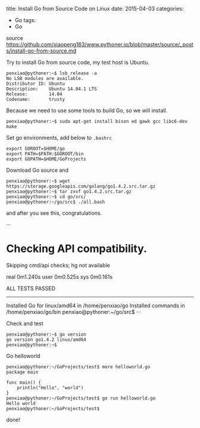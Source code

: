 title: Install Go from Source Code on Linux
date: 2015-04-03
categories:
- Go
tags:
- Go

source https://github.com/xiaopeng163/www.pythoner.io/blob/master/source/_posts/install-go-from-source.md

Try to install Go from source code, my test host is Ubuntu.

```
penxiao@pythoner:~$ lsb_release -a
No LSB modules are available.
Distributor ID: Ubuntu
Description:    Ubuntu 14.04.1 LTS
Release:        14.04
Codename:       trusty
```

Because we need to use some tools to build Go, so we will install.

```
penxiao@pythoner:~$ sudo apt-get install bison ed gawk gcc libc6-dev make
```

Set go environments, add below to `.bashrc`

```
export GOROOT=$HOME/go
export PATH=$PATH:$GOROOT/bin
export GOPATH=$HOME/GoProjects
```

Download Go source and 

```
penxiao@pythoner:~$ wget https://storage.googleapis.com/golang/go1.4.2.src.tar.gz
penxiao@pythoner:~$ tar zxvf go1.4.2.src.tar.gz
penxiao@pythoner:~$ cd go/src/
penxiao@pythoner:~/go/src$ ./all.bash
```

and after you see this, congratulations.

···
# Checking API compatibility.
Skipping cmd/api checks; hg not available

real    0m1.240s
user    0m0.525s
sys     0m0.161s

ALL TESTS PASSED

---
Installed Go for linux/amd64 in /home/penxiao/go
Installed commands in /home/penxiao/go/bin
penxiao@pythoner:~/go/src$ 
···

Check and test

```
penxiao@pythoner:~$ go version
go version go1.4.2 linux/amd64
penxiao@pythoner:~$ 
```


Go helloworld

```
penxiao@pythoner:~/GoProjects/test$ more helloworld.go 
package main

func main() {
    println("Hello", "world")
}
penxiao@pythoner:~/GoProjects/test$ go run helloworld.go 
Hello world
penxiao@pythoner:~/GoProjects/test$ 
```


done!